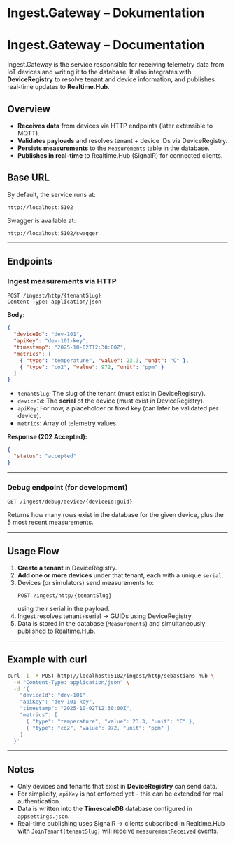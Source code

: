 # Ingest.Gateway – Dokumentation
# Ingest.Gateway – Documentation

Ingest.Gateway is the service responsible for receiving telemetry data from IoT devices and writing it to the database. It also integrates with **DeviceRegistry** to resolve tenant and device information, and publishes real-time updates to **Realtime.Hub**.

## Overview
- **Receives data** from devices via HTTP endpoints (later extensible to MQTT).
- **Validates payloads** and resolves tenant + device IDs via DeviceRegistry.
- **Persists measurements** to the `Measurements` table in the database.
- **Publishes in real-time** to Realtime.Hub (SignalR) for connected clients.

## Base URL
By default, the service runs at:
```
http://localhost:5102
```

Swagger is available at:
```
http://localhost:5102/swagger
```

---

## Endpoints

### Ingest measurements via HTTP
```http
POST /ingest/http/{tenantSlug}
Content-Type: application/json
```

**Body:**
```json
{
  "deviceId": "dev-101",
  "apiKey": "dev-101-key",
  "timestamp": "2025-10-02T12:30:00Z",
  "metrics": [
    { "type": "temperature", "value": 23.3, "unit": "C" },
    { "type": "co2", "value": 972, "unit": "ppm" }
  ]
}
```

- `tenantSlug`: The slug of the tenant (must exist in DeviceRegistry).
- `deviceId`: The **serial** of the device (must exist in DeviceRegistry).
- `apiKey`: For now, a placeholder or fixed key (can later be validated per device).
- `metrics`: Array of telemetry values.

**Response (202 Accepted):**
```json
{
  "status": "accepted"
}
```

---

### Debug endpoint (for development)
```http
GET /ingest/debug/device/{deviceId:guid}
```

Returns how many rows exist in the database for the given device, plus the 5 most recent measurements.

---

## Usage Flow

1. **Create a tenant** in DeviceRegistry.
2. **Add one or more devices** under that tenant, each with a unique `serial`.
3. Devices (or simulators) send measurements to:
   ```
   POST /ingest/http/{tenantSlug}
   ```
   using their serial in the payload.
4. Ingest resolves tenant+serial → GUIDs using DeviceRegistry.
5. Data is stored in the database (`Measurements`) and simultaneously published to Realtime.Hub.

---

## Example with curl

```bash
curl -i -X POST http://localhost:5102/ingest/http/sebastians-hub \
  -H "Content-Type: application/json" \
  -d '{
    "deviceId": "dev-101",
    "apiKey": "dev-101-key",
    "timestamp": "2025-10-02T12:30:00Z",
    "metrics": [
      { "type": "temperature", "value": 23.3, "unit": "C" },
      { "type": "co2", "value": 972, "unit": "ppm" }
    ]
  }'
```

---

## Notes
- Only devices and tenants that exist in **DeviceRegistry** can send data.
- For simplicity, `apiKey` is not enforced yet – this can be extended for real authentication.
- Data is written into the **TimescaleDB** database configured in `appsettings.json`.
- Real-time publishing uses SignalR → clients subscribed in Realtime.Hub with `JoinTenant(tenantSlug)` will receive `measurementReceived` events.
